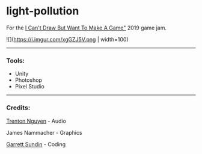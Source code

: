 # light-pollution
For the [I Can't Draw But Want To Make A Game"](https://itch.io/jam/icantdraw) 2019 game jam.

![](https://i.imgur.com/xgGZJ5V.png | width=100)

---
### Tools:

* Unity
* Photoshop
* Pixel Studio

---
### Credits:

[Trenton Nguyen](https://github.com/trentonguyen) - Audio

James Nammacher - Graphics

[Garrett Sundin](https://github.com/gsundin) - Coding
